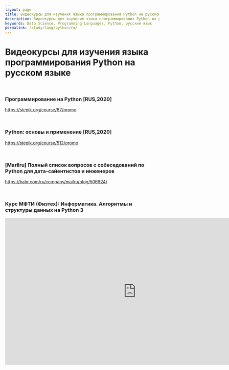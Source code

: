 ```yaml
---
layout: page
title: Видеокурсы для изучения языка программирования Python на русском языке
description: Видеокурсы для изучения языка программирования Python на русском языке
keywords: Data Science, Programming Languages, Python, русский язык
permalink: /study/lang/python/ru/
---
```


# Видеокурсы для изучения языка программирования Python на русском языке

<br/>

### Программирование на Python [RUS,2020]

https://stepik.org/course/67/promo

<br/>

### Python: основы и применение [RUS,2020]

https://stepik.org/course/512/promo

<br/>

### [Marilru] Полный список вопросов с собеседований по Python для дата-сайентистов и инженеров

https://habr.com/ru/company/mailru/blog/506824/

<br/>

### Курс МФТИ (Физтех): Информатика. Алгоритмы и структуры данных на Python 3

<div align="center">
    <iframe width="853" height="480" src="https://www.youtube.com/embed/KdZ4HF1SrFs" frameborder="0" allow="accelerometer; autoplay; encrypted-media; gyroscope; picture-in-picture" allowfullscreen></iframe>
</div>

